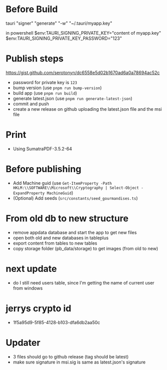# Before Build

tauri "signer" "generate" "-w" "~/.tauri/myapp.key"

in powershell
$env:TAURI_SIGNING_PRIVATE_KEY="content of myapp.key"
$env:TAURI_SIGNING_PRIVATE_KEY_PASSWORD="123"

# Publish steps

https://gist.github.com/serotonyn/dc6558e5d02b1670ad6a0a78694ac52c

- password for private key is `123`
- bump version (use `pnpm run bump-version`)
- build app (use `pnpm run build`)
- generate latest.json (use `pnpm run generate-latest-json`)
- commit and push
- create a new release on github uploading the latest.json file and the msi file

# Print

- Using SumatraPDF-3.5.2-64

# Before publishing

- Add Machine guid (use `Get-ItemProperty -Path HKLM:\\SOFTWARE\\Microsoft\\Cryptography | Select-Object -ExpandProperty MachineGuid`)
- (Optional) Add seeds (`src/constants/seed_gourmandises.ts`)

# From old db to new structure

- remove appdata database and start the app to get new files
- open both old and new databases in tableplus
- export content from tables to new tables
- copy storage folder (pb_data/storage) to get images (from old to new)

# next update

- do I still need users table, since I'm getting the name of current user from windows

# jerrys crypto id

- 1f5a95d9-5f85-4128-b103-dfa6db2aa50c

# Updater

- 3 files should go to github release (tag should be latest)
- make sure signature in msi.sig is same as latest.json's signature
